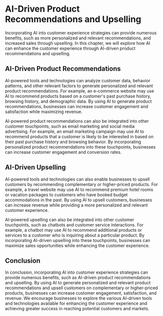 AI-Driven Product Recommendations and Upselling
=================================================================================================

Incorporating AI into customer experience strategies can provide numerous benefits, such as more personalized and relevant recommendations, and increased sales through upselling. In this chapter, we will explore how AI can enhance the customer experience through AI-driven product recommendations and upselling.

AI-Driven Product Recommendations
---------------------------------

AI-powered tools and technologies can analyze customer data, behavior patterns, and other relevant factors to generate personalized and relevant product recommendations. For example, an e-commerce website may use AI to recommend products based on a customer's past purchase history, browsing history, and demographic data. By using AI to generate product recommendations, businesses can increase customer engagement and satisfaction while maximizing revenue.

AI-powered product recommendations can also be integrated into other customer touchpoints, such as email marketing and social media advertising. For example, an email marketing campaign may use AI to recommend products that a customer is likely to be interested in based on their past purchase history and browsing behavior. By incorporating personalized product recommendations into these touchpoints, businesses can increase customer engagement and conversion rates.

AI-Driven Upselling
-------------------

AI-powered tools and technologies can also enable businesses to upsell customers by recommending complementary or higher-priced products. For example, a travel website may use AI to recommend premium hotel rooms or vacation packages to customers who have booked budget accommodations in the past. By using AI to upsell customers, businesses can increase revenue while providing a more personalized and relevant customer experience.

AI-powered upselling can also be integrated into other customer touchpoints, such as chatbots and customer service interactions. For example, a chatbot may use AI to recommend additional products or services to a customer who is inquiring about a particular product. By incorporating AI-driven upselling into these touchpoints, businesses can maximize sales opportunities while enhancing the customer experience.

Conclusion
----------

In conclusion, incorporating AI into customer experience strategies can provide numerous benefits, such as AI-driven product recommendations and upselling. By using AI to generate personalized and relevant product recommendations and upsell customers on complementary or higher-priced products, businesses can increase customer engagement, satisfaction, and revenue. We encourage businesses to explore the various AI-driven tools and technologies available for enhancing the customer experience and achieving greater success in reaching potential customers and markets.
